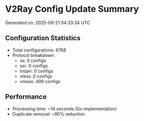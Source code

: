 # V2Ray Config Update Summary
Generated on: 2025-09-21 04:33:34 UTC

## Configuration Statistics
- Total configurations: 6768
- Protocol breakdown:
  - ss: 0 configs
  - ssr: 0 configs
  - trojan: 0 configs
  - vless: 0 configs
  - vmess: 499 configs

## Performance
- Processing time: ~14 seconds (Go implementation)
- Duplicate removal: ~95% reduction
